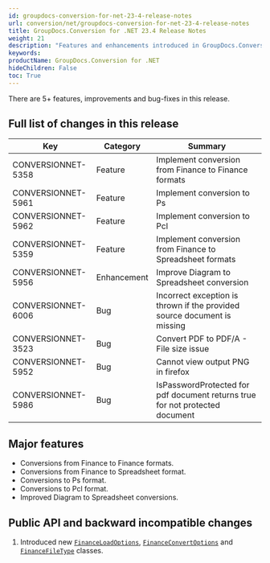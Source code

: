 ```yaml
---
id: groupdocs-conversion-for-net-23-4-release-notes
url: conversion/net/groupdocs-conversion-for-net-23-4-release-notes
title: GroupDocs.Conversion for .NET 23.4 Release Notes
weight: 21
description: "Features and enhancements introduced in GroupDocs.Conversion for .NET 23.4."
keywords: 
productName: GroupDocs.Conversion for .NET
hideChildren: False
toc: True
---
```


There are 5+ features, improvements and bug-fixes in this release.

## Full list of changes in this release

| Key | Category | Summary |
| --- | --- | --- |
| CONVERSIONNET-5358 | Feature | Implement conversion from Finance to Finance formats |
| CONVERSIONNET-5961 | Feature | Implement conversion to Ps |
| CONVERSIONNET-5962 | Feature | Implement conversion to Pcl |
| CONVERSIONNET-5359 | Feature | Implement conversion from Finance to Spreadsheet formats |
| CONVERSIONNET-5956 | Enhancement | Improve Diagram to Spreadsheet conversion |
| CONVERSIONNET-6006 | Bug | Incorrect exception is thrown if the provided source document is missing |
| CONVERSIONNET-3523 | Bug | Convert PDF to PDF/A - File size issue |
| CONVERSIONNET-5952 | Bug | Cannot view output PNG in firefox |
| CONVERSIONNET-5986 | Bug | IsPasswordProtected for pdf document returns true for not protected document |


## Major features

* Conversions from Finance to Finance formats.
* Conversions from Finance to Spreadsheet format.
* Conversions to Ps format.
* Conversions to Pcl format.
* Improved Diagram to Spreadsheet conversions.


## Public API and backward incompatible changes

1. Introduced new [`FinanceLoadOptions`](https://reference2.groupdocs.com/conversion/net/groupdocs.conversion.options.load/financeloadoptions/), [`FinanceConvertOptions`](https://reference2.groupdocs.com/conversion/net/groupdocs.conversion.options.convert/financeconvertoptions/) and [`FinanceFileType`](https://reference2.groupdocs.com/conversion/net/groupdocs.conversion.filetypes/financefiletype/) classes.

